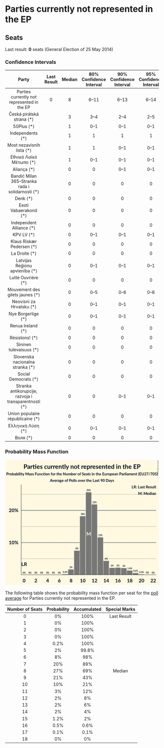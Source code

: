 # Parties currently not represented in the EP

## Seats

Last result: **0** seats (General Election of 25 May 2014)

### Confidence Intervals

| Party | Last Result | Median | 80% Confidence Interval | 90% Confidence Interval | 95% Confidence Interval | 99% Confidence Interval |
|:-----:|:-----------:|:------:|:-----------------------:|:-----------------------:|:-----------------------:|:-----------------------:|
| Parties currently not represented in the EP | 0 | 8 | 6–11 | 6–13 | 6–14 | 5–16 |
| Česká pirátská strana (*) | | 3 | 3–4 | 2–4 | 2–5 | 2–5 |
| 50Plus (*) | | 1 | 0–1 | 0–1 | 0–1 | 0–2 |
| Independents (*) | | 1 | 1 | 1 | 1 | 0–1 |
| Most nezavisnih lista (*) | | 1 | 1 | 0–1 | 0–1 | 0–1 |
| Εθνικό Λαϊκό Μέτωπο (*) | | 1 | 0–1 | 0–1 | 0–1 | 0–1 |
| Aliança (*) | | 0 | 0 | 0–1 | 0–1 | 0–1 |
| Bandić Milan 365–Stranka rada i solidarnosti (*) | | 0 | 0 | 0 | 0 | 0–1 |
| Denk (*) | | 0 | 0 | 0 | 0 | 0 |
| Eesti Vabaerakond (*) | | 0 | 0 | 0 | 0 | 0 |
| Independent Alliance (*) | | 0 | 0 | 0 | 0 | 0 |
| KPV LV (*) | | 0 | 0–1 | 0–1 | 0–1 | 0–1 |
| Klaus Riskær Pedersen (*) | | 0 | 0 | 0 | 0 | 0 |
| La Droite (*) | | 0 | 0 | 0 | 0 | 0 |
| Latvijas Reģionu apvienība (*) | | 0 | 0–1 | 0–1 | 0–1 | 0–1 |
| Lutte Ouvrière (*) | | 0 | 0 | 0 | 0 | 0 |
| Mouvement des gilets jaunes (*) | | 0 | 0–5 | 0–6 | 0–6 | 0–6 |
| Neovisni za Hrvatsku (*) | | 0 | 0–1 | 0–1 | 0–1 | 0–1 |
| Nye Borgerlige (*) | | 0 | 0–1 | 0–1 | 0–1 | 0–1 |
| Renua Ireland (*) | | 0 | 0 | 0 | 0 | 0 |
| Résistons! (*) | | 0 | 0 | 0 | 0 | 0 |
| Sininen tulevaisuus (*) | | 0 | 0 | 0 | 0 | 0 |
| Slovenska nacionalna stranka (*) | | 0 | 0 | 0 | 0 | 0 |
| Social Democrats (*) | | 0 | 0 | 0 | 0 | 0 |
| Stranka antikorupcije, razvoja i transparentnosti (*) | | 0 | 0 | 0–1 | 0–1 | 0–1 |
| Union populaire républicaine (*) | | 0 | 0 | 0 | 0 | 0 |
| Ελληνική Λύση (*) | | 0 | 0–1 | 0–1 | 0–1 | 0–1 |
| Воля (*) | | 0 | 0 | 0 | 0 | 0–1 |

### Probability Mass Function

![Graph with seats probability mass function not yet produced](average-seats-pmf-partiescurrentlynotrepresentedintheep.png "Seats Probability Mass Function")

The following table shows the probability mass function per seat for the [poll average](average.html) for Parties currently not represented in the EP.

| Number of Seats | Probability | Accumulated | Special Marks |
|:---------------:|:-----------:|:-----------:|:-------------:|
| 0 | 0% | 100% | Last Result |
| 1 | 0% | 100% |  |
| 2 | 0% | 100% |  |
| 3 | 0% | 100% |  |
| 4 | 0.2% | 100% |  |
| 5 | 2% | 99.8% |  |
| 6 | 8% | 98% |  |
| 7 | 20% | 89% |  |
| 8 | 27% | 69% | Median |
| 9 | 21% | 43% |  |
| 10 | 10% | 21% |  |
| 11 | 3% | 12% |  |
| 12 | 2% | 8% |  |
| 13 | 2% | 6% |  |
| 14 | 2% | 4% |  |
| 15 | 1.2% | 2% |  |
| 16 | 0.5% | 0.6% |  |
| 17 | 0.1% | 0.1% |  |
| 18 | 0% | 0% |  |


